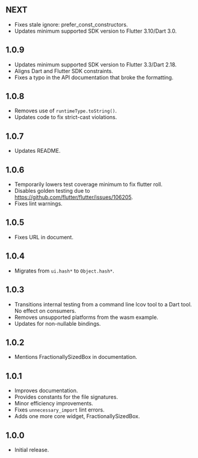 ## NEXT

* Fixes stale ignore: prefer_const_constructors.
* Updates minimum supported SDK version to Flutter 3.10/Dart 3.0.

## 1.0.9

* Updates minimum supported SDK version to Flutter 3.3/Dart 2.18.
* Aligns Dart and Flutter SDK constraints.
* Fixes a typo in the API documentation that broke the formatting.

## 1.0.8

* Removes use of `runtimeType.toString()`.
* Updates code to fix strict-cast violations.

## 1.0.7

* Updates README.

## 1.0.6

* Temporarily lowers test coverage minimum to fix flutter roll.
* Disables golden testing due to https://github.com/flutter/flutter/issues/106205.
* Fixes lint warnings.

## 1.0.5

* Fixes URL in document.

## 1.0.4

* Migrates from `ui.hash*` to `Object.hash*`.

## 1.0.3

* Transitions internal testing from a command line lcov tool to a
  Dart tool. No effect on consumers.
* Removes unsupported platforms from the wasm example.
* Updates for non-nullable bindings.

## 1.0.2

* Mentions FractionallySizedBox in documentation.

## 1.0.1

* Improves documentation.
* Provides constants for the file signatures.
* Minor efficiency improvements.
* Fixes `unnecessary_import` lint errors.
* Adds one more core widget, FractionallySizedBox.

## 1.0.0

* Initial release.
